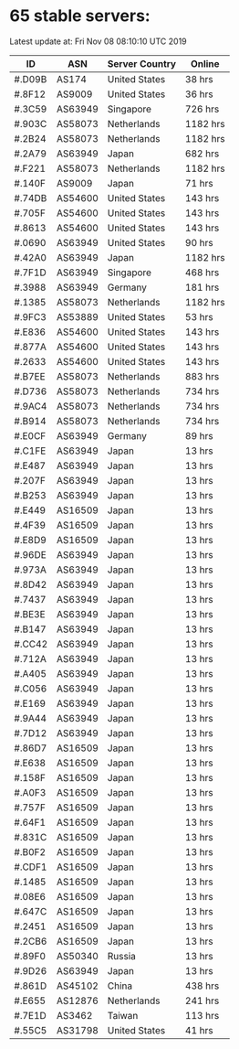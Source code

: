 # 65 stable servers:

Latest update at: Fri Nov 08 08:10:10 UTC 2019

| ID | ASN | Server Country | Online |
| -- | --- | -------------- | ------ |
| #.D09B | AS174 | United States | 38 hrs |
| #.8F12 | AS9009 | United States | 36 hrs |
| #.3C59 | AS63949 | Singapore | 726 hrs |
| #.903C | AS58073 | Netherlands | 1182 hrs |
| #.2B24 | AS58073 | Netherlands | 1182 hrs |
| #.2A79 | AS63949 | Japan | 682 hrs |
| #.F221 | AS58073 | Netherlands | 1182 hrs |
| #.140F | AS9009 | Japan | 71 hrs |
| #.74DB | AS54600 | United States | 143 hrs |
| #.705F | AS54600 | United States | 143 hrs |
| #.8613 | AS54600 | United States | 143 hrs |
| #.0690 | AS63949 | United States | 90 hrs |
| #.42A0 | AS63949 | Japan | 1182 hrs |
| #.7F1D | AS63949 | Singapore | 468 hrs |
| #.3988 | AS63949 | Germany | 181 hrs |
| #.1385 | AS58073 | Netherlands | 1182 hrs |
| #.9FC3 | AS53889 | United States | 53 hrs |
| #.E836 | AS54600 | United States | 143 hrs |
| #.877A | AS54600 | United States | 143 hrs |
| #.2633 | AS54600 | United States | 143 hrs |
| #.B7EE | AS58073 | Netherlands | 883 hrs |
| #.D736 | AS58073 | Netherlands | 734 hrs |
| #.9AC4 | AS58073 | Netherlands | 734 hrs |
| #.B914 | AS58073 | Netherlands | 734 hrs |
| #.E0CF | AS63949 | Germany | 89 hrs |
| #.C1FE | AS63949 | Japan | 13 hrs |
| #.E487 | AS63949 | Japan | 13 hrs |
| #.207F | AS63949 | Japan | 13 hrs |
| #.B253 | AS63949 | Japan | 13 hrs |
| #.E449 | AS16509 | Japan | 13 hrs |
| #.4F39 | AS16509 | Japan | 13 hrs |
| #.E8D9 | AS16509 | Japan | 13 hrs |
| #.96DE | AS63949 | Japan | 13 hrs |
| #.973A | AS63949 | Japan | 13 hrs |
| #.8D42 | AS63949 | Japan | 13 hrs |
| #.7437 | AS63949 | Japan | 13 hrs |
| #.BE3E | AS63949 | Japan | 13 hrs |
| #.B147 | AS63949 | Japan | 13 hrs |
| #.CC42 | AS63949 | Japan | 13 hrs |
| #.712A | AS63949 | Japan | 13 hrs |
| #.A405 | AS63949 | Japan | 13 hrs |
| #.C056 | AS63949 | Japan | 13 hrs |
| #.E169 | AS63949 | Japan | 13 hrs |
| #.9A44 | AS63949 | Japan | 13 hrs |
| #.7D12 | AS63949 | Japan | 13 hrs |
| #.86D7 | AS16509 | Japan | 13 hrs |
| #.E638 | AS16509 | Japan | 13 hrs |
| #.158F | AS16509 | Japan | 13 hrs |
| #.A0F3 | AS16509 | Japan | 13 hrs |
| #.757F | AS16509 | Japan | 13 hrs |
| #.64F1 | AS16509 | Japan | 13 hrs |
| #.831C | AS16509 | Japan | 13 hrs |
| #.B0F2 | AS16509 | Japan | 13 hrs |
| #.CDF1 | AS16509 | Japan | 13 hrs |
| #.1485 | AS16509 | Japan | 13 hrs |
| #.08E6 | AS16509 | Japan | 13 hrs |
| #.647C | AS16509 | Japan | 13 hrs |
| #.2451 | AS16509 | Japan | 13 hrs |
| #.2CB6 | AS16509 | Japan | 13 hrs |
| #.89F0 | AS50340 | Russia | 13 hrs |
| #.9D26 | AS63949 | Japan | 13 hrs |
| #.861D | AS45102 | China | 438 hrs |
| #.E655 | AS12876 | Netherlands | 241 hrs |
| #.7E1D | AS3462 | Taiwan | 113 hrs |
| #.55C5 | AS31798 | United States | 41 hrs |

